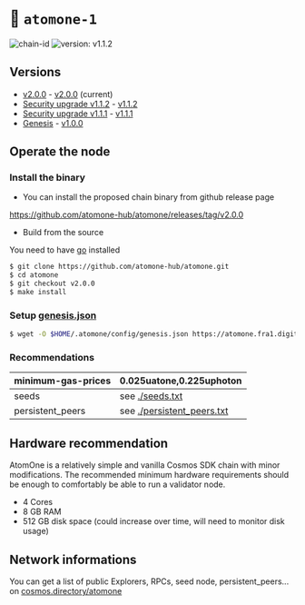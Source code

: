 # 🔗 `atomone-1`

![chain-id](https://img.shields.io/badge/chain%20id-atomone--1-blue?style=for-the-badge)
![version: v1.1.2](https://img.shields.io/badge/version-v1.1.2-green?style=for-the-badge)

## Versions

- [v2.0.0](./upgrades/v2.0.0.md) - [v2.0.0](https://github.com/atomone-hub/atomone/releases/tag/v2.0.0) (current)
- [Security upgrade v1.1.2](./upgrades/v1.1.2.md) - [v1.1.2](https://github.com/atomone-hub/atomone/releases/tag/v1.1.2)
- [Security upgrade v1.1.1](./upgrades/v1.1.1.md) - [v1.1.1](https://github.com/atomone-hub/atomone/releases/tag/v1.1.1)
- [Genesis](./upgrades/genesis.md) - [v1.0.0](https://github.com/atomone-hub/atomone/releases/tag/v1.0.0)

## Operate the node

### Install the binary

- You can install the proposed chain binary from github release page

https://github.com/atomone-hub/atomone/releases/tag/v2.0.0

- Build from the source

You need to have [go](https://go.dev/doc/install) installed

```sh
$ git clone https://github.com/atomone-hub/atomone.git
$ cd atomone
$ git checkout v2.0.0
$ make install
```

### Setup [genesis.json](https://atomone.fra1.digitaloceanspaces.com/genesis.json)

```bash
$ wget -O $HOME/.atomone/config/genesis.json https://atomone.fra1.digitaloceanspaces.com/genesis.json
```


### Recommendations

| minimum-gas-prices | 0.025uatone,0.225uphoton                             |
|--------------------|------------------------------------------------------|
| seeds              | see [./seeds.txt](./seeds.txt)                       |
| persistent_peers   | see [./persistent_peers.txt](./persistent_peers.txt) |


## Hardware recommendation

AtomOne is a relatively simple and vanilla Cosmos SDK chain with minor modifications. The recommended minimum hardware requirements should be enough to comfortably be able to run a validator node.

- 4 Cores
- 8 GB RAM
- 512 GB disk space (could increase over time, will need to monitor disk usage)


## Network informations

You can get a list of public Explorers, RPCs, seed node, persistent_peers... on [cosmos.directory/atomone](https://cosmos.directory/atomone)

